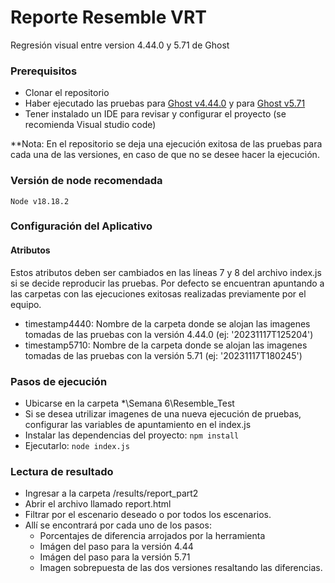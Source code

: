 # Reporte Resemble VRT

Regresión visual entre version 4.44.0 y 5.71 de Ghost

### Prerequisitos
- Clonar el repositorio
- Haber ejecutado las pruebas para [Ghost v4.44.0](https://github.com/JulianP911/Pruebas-Automatizadas/tree/main/Semana%206/PuppeteerGhost4-44-0/PuppeteerTester) y para [Ghost v5.71](https://github.com/JulianP911/Pruebas-Automatizadas/tree/main/Semana%206/PuppeteerGhost5-71/PuppeteerTester)
- Tener instalado un IDE para revisar y configurar el proyecto (se recomienda Visual studio code)

**Nota: En el repositorio se deja una ejecución exitosa de las pruebas para cada una de las versiones, en caso de que no se desee hacer la ejecución.

### Versión de node recomendada
`Node v18.18.2`

### Configuración del Aplicativo
#### Atributos
Estos atributos deben ser cambiados en las líneas 7 y 8 del archivo index.js si se decide reproducir las pruebas. Por defecto se encuentran apuntando a las carpetas con las ejecuciones exitosas realizadas previamente por el equipo.
- timestamp4440: Nombre de la carpeta donde se alojan las imagenes tomadas de las pruebas con la versión 4.44.0 (ej: '20231117T125204')
- timestamp5710: Nombre de la carpeta donde se alojan las imagenes tomadas de las pruebas con la versión 5.71 (ej: '20231117T180245')


### Pasos de ejecución
- Ubicarse en la carpeta *\Semana 6\Resemble_Test 
- Si se desea utrilizar imagenes de una nueva ejecución de pruebas, configurar las variables de apuntamiento en el index.js
- Instalar las dependencias del proyecto:
`npm install`
- Ejecutarlo:
`node index.js`

### Lectura de resultado
- Ingresar a la carpeta /results/report_part2
- Abrir el archivo llamado report.html
- Filtrar por el escenario deseado o por todos los escenarios.
- Allí se encontrará por cada uno de los pasos:
  - Porcentajes de diferencia arrojados por la herramienta
  - Imágen del paso para la versión 4.44
  - Imágen del paso para la versión 5.71
  - Imagen sobrepuesta de las dos versiones resaltando las diferencias.

